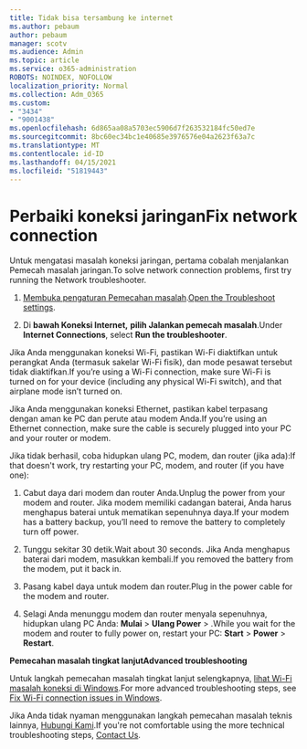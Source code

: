 ```yaml
---
title: Tidak bisa tersambung ke internet
ms.author: pebaum
author: pebaum
manager: scotv
ms.audience: Admin
ms.topic: article
ms.service: o365-administration
ROBOTS: NOINDEX, NOFOLLOW
localization_priority: Normal
ms.collection: Adm_O365
ms.custom:
- "3434"
- "9001438"
ms.openlocfilehash: 6d865aa08a5703ec5906d7f263532184fc50ed7e
ms.sourcegitcommit: 8bc60ec34bc1e40685e3976576e04a2623f63a7c
ms.translationtype: MT
ms.contentlocale: id-ID
ms.lasthandoff: 04/15/2021
ms.locfileid: "51819443"
---
```

# <a name="fix-network-connection"></a><span data-ttu-id="67a1b-102">Perbaiki koneksi jaringan</span><span class="sxs-lookup"><span data-stu-id="67a1b-102">Fix network connection</span></span>

<span data-ttu-id="67a1b-103">Untuk mengatasi masalah koneksi jaringan, pertama cobalah menjalankan Pemecah masalah jaringan.</span><span class="sxs-lookup"><span data-stu-id="67a1b-103">To solve network connection problems, first try running the Network troubleshooter.</span></span> 

1. <span data-ttu-id="67a1b-104">[Membuka pengaturan Pemecahan masalah](ms-settings:troubleshoot).</span><span class="sxs-lookup"><span data-stu-id="67a1b-104">[Open the Troubleshoot settings](ms-settings:troubleshoot).</span></span>

2. <span data-ttu-id="67a1b-105">Di **bawah Koneksi Internet,** **pilih Jalankan pemecah masalah**.</span><span class="sxs-lookup"><span data-stu-id="67a1b-105">Under **Internet Connections**, select **Run the troubleshooter**.</span></span>

<span data-ttu-id="67a1b-106">Jika Anda menggunakan koneksi Wi-Fi, pastikan Wi-Fi diaktifkan untuk perangkat Anda (termasuk sakelar Wi-Fi fisik), dan mode pesawat tersebut tidak diaktifkan.</span><span class="sxs-lookup"><span data-stu-id="67a1b-106">If you’re using a Wi-Fi connection, make sure Wi-Fi is turned on for your device (including any physical Wi-Fi switch), and that airplane mode isn’t turned on.</span></span>

<span data-ttu-id="67a1b-107">Jika Anda menggunakan koneksi Ethernet, pastikan kabel terpasang dengan aman ke PC dan perute atau modem Anda.</span><span class="sxs-lookup"><span data-stu-id="67a1b-107">If you’re using an Ethernet connection, make sure the cable is securely plugged into your PC and your router or modem.</span></span>

<span data-ttu-id="67a1b-108">Jika tidak berhasil, coba hidupkan ulang PC, modem, dan router (jika ada):</span><span class="sxs-lookup"><span data-stu-id="67a1b-108">If that doesn't work, try restarting your PC, modem, and router (if you have one):</span></span>

1. <span data-ttu-id="67a1b-109">Cabut daya dari modem dan router Anda.</span><span class="sxs-lookup"><span data-stu-id="67a1b-109">Unplug the power from your modem and router.</span></span> <span data-ttu-id="67a1b-110">Jika modem memiliki cadangan baterai, Anda harus menghapus baterai untuk mematikan sepenuhnya daya.</span><span class="sxs-lookup"><span data-stu-id="67a1b-110">If your modem has a battery backup, you’ll need to remove the battery to completely turn off power.</span></span>

2. <span data-ttu-id="67a1b-111">Tunggu sekitar 30 detik.</span><span class="sxs-lookup"><span data-stu-id="67a1b-111">Wait about 30 seconds.</span></span> <span data-ttu-id="67a1b-112">Jika Anda menghapus baterai dari modem, masukkan kembali.</span><span class="sxs-lookup"><span data-stu-id="67a1b-112">If you removed the battery from the modem, put it back in.</span></span>

3. <span data-ttu-id="67a1b-113">Pasang kabel daya untuk modem dan router.</span><span class="sxs-lookup"><span data-stu-id="67a1b-113">Plug in the power cable for the modem and router.</span></span>

4. <span data-ttu-id="67a1b-114">Selagi Anda menunggu modem dan router menyala sepenuhnya, hidupkan ulang PC Anda: **Mulai**  >  **Ulang Power**  >  .</span><span class="sxs-lookup"><span data-stu-id="67a1b-114">While you wait for the modem and router to fully power on, restart your PC: **Start** > **Power** > **Restart**.</span></span>

<span data-ttu-id="67a1b-115">**Pemecahan masalah tingkat lanjut**</span><span class="sxs-lookup"><span data-stu-id="67a1b-115">**Advanced troubleshooting**</span></span>

<span data-ttu-id="67a1b-116">Untuk langkah pemecahan masalah tingkat lanjut selengkapnya, [lihat Wi-Fi masalah koneksi di Windows](https://support.microsoft.com/help/10741?ocid=SMC10741%2F).</span><span class="sxs-lookup"><span data-stu-id="67a1b-116">For more advanced troubleshooting steps, see [Fix Wi-Fi connection issues in Windows](https://support.microsoft.com/help/10741?ocid=SMC10741%2F).</span></span> 

<span data-ttu-id="67a1b-117">Jika Anda tidak nyaman menggunakan langkah pemecahan masalah teknis lainnya, [Hubungi Kami](https://support.microsoft.com/contactus).</span><span class="sxs-lookup"><span data-stu-id="67a1b-117">If you're not comfortable using the more technical troubleshooting steps, [Contact Us](https://support.microsoft.com/contactus).</span></span>
